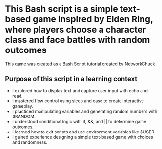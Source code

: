 # This Bash script is a simple text-based game inspired by Elden Ring, where players choose a character class and face battles with random outcomes

This game was created as a Bash Script tutorial created by NetworkChuck

## Purpose of this script in a learning context

- I explored how to display text and capture user input with echo and read.
- I mastered flow control using sleep and case to create interactive gameplay.
- I practiced manipulating variables and generating random numbers with $RANDOM.
- I understood conditional logic with if, &&, and || to determine game outcomes.
- I learned how to exit scripts and use environment variables like $USER.
- I gained experience designing a simple text-based game with choices and randomness.

